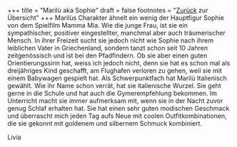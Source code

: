 +++
title = "Marilù aka Sophie"
draft = false
footnotes = "[Zurück](/about/) zur Übersicht"
+++
Marilùs Charakter ähnelt ein wenig der Hauptfigur Sophie von dem Spielfilm Mamma Mia. Wie die junge Frau, ist sie ein sympathischer, positiver eingestellter, manchmal aber auch träumerischer Mensch. In ihrer Freizeit sucht sie jedoch nicht wie Sophie nach ihrem leiblichen Vater in Griechenland, sondern tanzt schon seit 10 Jahren zeitgenössisch und ist bei den Pfadfindern. Ob sie aber einen guten Orientierungssinn hat, weiss ich jedoch nicht, denn sie hat es schon mal als dreijähriges Kind geschafft, am Flughafen verloren zu gehen, weil sie mit einem Babywagen gespielt hat. Als Schwerpunktfach hat Marilù Italienisch gewählt. Wie ihr Name schon verrät, hat sie italienische Wurzel. Sie geht gerne in die Schule und hat auch die Gymerempfehlung bekommen. Im Unterricht macht sie immer aufmerksam mit, wenn sie in der Nacht zuvor genug Schlaf erhalten hat. Sie hat einen sehr guten modischen Geschmack und überrascht mich jeden Tag aufs Neue mit coolen Outfitkombinationen, die sie gekonnt mit goldenem und silbernem Schmuck kombiniert.

Livia